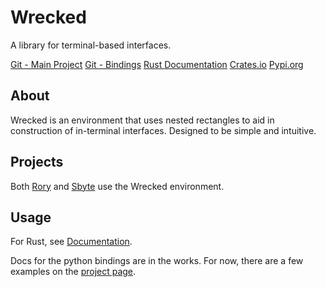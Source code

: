 # Wrecked
A library for terminal-based interfaces.

[Git - Main Project](/git/wrecked)
[Git - Bindings](/git/wrecked_bindings)
[Rust Documentation](https://docs.rs/wrecked/)
[Crates.io](https://crates.io/crates/wrecked/)
[Pypi.org](https://pypi.org/project/wrecked)

## About
Wrecked is an environment that uses nested rectangles to aid in construction of in-terminal interfaces. Designed to be simple and intuitive.

## Projects
Both [Rory](/software/rory) and [Sbyte](/software/sbyte) use the Wrecked environment.

## Usage
For Rust, see [Documentation](https://docs.rs/wrecked/).

Docs for the python bindings are in the works. For now, there are a few examples on the [project page](/git/wrecked).
